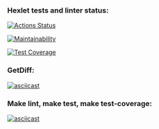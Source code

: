 ### Hexlet tests and linter status:
[![Actions Status](https://github.com/kristinafrdx/frontend-project-46/workflows/hexlet-check/badge.svg)](https://github.com/kristinafrdx/frontend-project-46/actions)

[![Maintainability](https://api.codeclimate.com/v1/badges/22291527cfe2d583fc1c/maintainability)](https://codeclimate.com/github/kristinafrdx/frontend-project-46/maintainability)

[![Test Coverage](https://api.codeclimate.com/v1/badges/22291527cfe2d583fc1c/test_coverage)](https://codeclimate.com/github/kristinafrdx/frontend-project-46/test_coverage)

### GetDiff:
[![asciicast](https://asciinema.org/a/KKEGtZXnyxqO1aaDmr0kh9lXi.svg)](https://asciinema.org/a/KKEGtZXnyxqO1aaDmr0kh9lXi)

### Make lint, make test, make test-coverage:
[![asciicast](https://asciinema.org/a/Zj8gVVMsuS6hND4zxHznqG4oi.svg)](https://asciinema.org/a/Zj8gVVMsuS6hND4zxHznqG4oi)